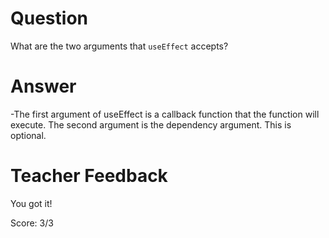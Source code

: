 # Question

What are the two arguments that `useEffect` accepts? 

# Answer

-The first argument of useEffect is a callback function that the function will execute. The second argument is the dependency argument. This is optional. 



# Teacher Feedback

You got it!

Score: 3/3